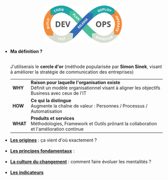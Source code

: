 <div id="header" align="center">
  <img src="images/devops.png" width="250"/>
</div>
<ul>
	<li><strong>Ma définition ?</strong></li>
	<br>
	<p>J'utiliserais le <b>cercle d'or</b> (méthode popularisée par <b>Simon Sinek</b>, visant à améliorer la stratégie de communication des entreprises)</p>
	<div>
		<table>
			  <tr>
				  <td><b>WHY</b></mark></td>
				  <td><b>Raison pour laquelle l'organisation existe</b><br>
					 Définit un modèle organisationnel visant à aligner les objectifs Business avec ceux de l'IT</td>
			  </tr>
			  <tr>
				  <td><b>HOW</b></td>
				  <td><b>Ce qui la distingue</b><br>
					 Augmente la chaîne de valeur : Personnes / Processus / Automatisation</td>
			  </tr>  
			  <tr>
				  <td><b>WHAT</b></td>
				  <td><b>Produits et services</b><br>
					 Méthodologies, Framework et Outils prônant la collaboration et l'amélioration continue</td>
			  </tr>  
		</table>
	</div>
<li><strong><a href="./resources/origins.md">Les origines</a></strong> : ça vient d'où exactement ?</li><br>
<li><strong><a href="./resources/foundation.md">Les principes fondamentaux</a></strong> : </li><br>
<li><strong><a href="./resources/culture-of-change.md">La culture du changement</a></strong> : comment faire évoluer les mentalités ?</li><br>
<li><strong><a href="./resources/metrics.md">Les indicateurs</a></strong></li>
